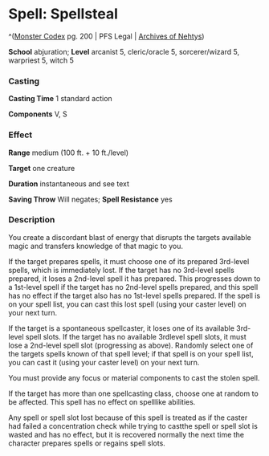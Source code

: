 # Spell: Spellsteal

^([Monster Codex][ss-spellsteal] pg. 200 | PFS Legal | [Archives of Nehtys][sn-spellsteal])

**School** abjuration; **Level** arcanist 5, cleric/oracle 5, sorcerer/wizard 5, warpriest 5, witch 5

### Casting

**Casting Time** 1 standard action  

**Components** V, S

### Effect

**Range** medium (100 ft. + 10 ft./level)  

**Target** one creature  

**Duration** instantaneous and see text  

**Saving Throw** Will negates; **Spell Resistance** yes

### Description

You create a discordant blast of energy that disrupts the targets available magic and transfers knowledge of that magic to you.  

If the target prepares spells, it must choose one of its prepared 3rd-level spells, which is immediately lost. If the target has no 3rd-level spells prepared, it loses a 2nd-level spell it has prepared. This progresses down to a 1st-level spell if the target has no 2nd-level spells prepared, and this spell has no effect if the target also has no 1st-level spells prepared. If the spell is on your spell list, you can cast this lost spell (using your caster level) on your next turn.  

If the target is a spontaneous spellcaster, it loses one of its available 3rd-level spell slots. If the target has no available 3rdlevel spell slots, it must lose a 2nd-level spell slot (progressing as above). Randomly select one of the targets spells known of that spell level; if that spell is on your spell list, you can cast it (using your caster level) on your next turn.  

You must provide any focus or material components to cast the stolen spell.  

If the target has more than one spellcasting class, choose one at random to be affected. This spell has no effect on spelllike abilities.  

Any spell or spell slot lost because of this spell is treated as if the caster had failed a concentration check while trying to castthe spell or spell slot is wasted and has no effect, but it is recovered normally the next time the character prepares spells or regains spell slots.

[ss-spellsteal]: http://paizo.com/products/btpy9926
[sn-spellsteal]: http://www.archivesofnethys.com/SpellDisplay.aspx?ItemName=Spellsteal